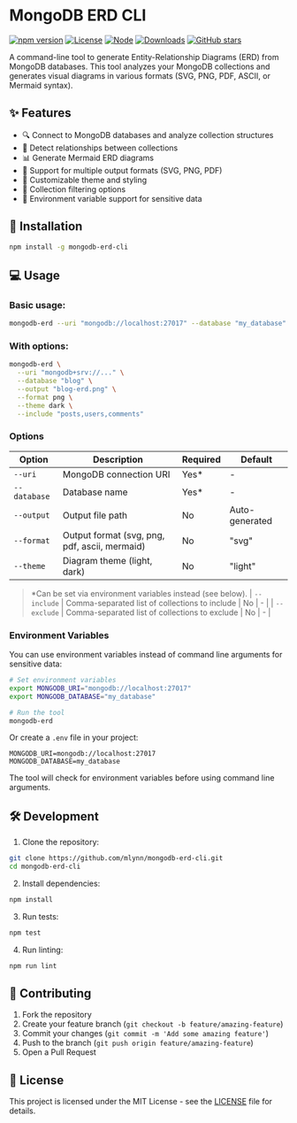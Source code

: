 # MongoDB ERD CLI

[![npm version](https://img.shields.io/npm/v/mongodb-erd-cli.svg)](https://www.npmjs.com/package/mongodb-erd-cli)
[![License](https://img.shields.io/npm/l/mongodb-erd-cli.svg)](https://github.com/mrlynn/mongodb-erd/blob/main/LICENSE)
[![Node](https://img.shields.io/node/v/mongodb-erd-cli.svg)](https://www.npmjs.com/package/mongodb-erd-cli)
[![Downloads](https://img.shields.io/npm/dm/mongodb-erd-cli.svg)](https://www.npmjs.com/package/mongodb-erd-cli)
[![GitHub stars](https://img.shields.io/github/stars/mrlynn/mongodb-erd.svg)](https://github.com/mrlynn/mongodb-erd)

A command-line tool to generate Entity-Relationship Diagrams (ERD) from MongoDB databases. This tool analyzes your MongoDB collections and generates visual diagrams in various formats (SVG, PNG, PDF, ASCII, or Mermaid syntax).

## ✨ Features

- 🔍 Connect to MongoDB databases and analyze collection structures
- 🔗 Detect relationships between collections
- 📊 Generate Mermaid ERD diagrams
- 🎨 Support for multiple output formats (SVG, PNG, PDF)
- 🎯 Customizable theme and styling
- 🔄 Collection filtering options
- 🔄 Environment variable support for sensitive data

## 🚀 Installation

```bash
npm install -g mongodb-erd-cli
```

## 💻 Usage

### Basic usage:
```bash
mongodb-erd --uri "mongodb://localhost:27017" --database "my_database" --output "diagram.svg"
```

### With options:
```bash
mongodb-erd \
  --uri "mongodb+srv://..." \
  --database "blog" \
  --output "blog-erd.png" \
  --format png \
  --theme dark \
  --include "posts,users,comments"
```

### Options

| Option | Description | Required | Default |
|--------|-------------|----------|---------|
| `--uri` | MongoDB connection URI | Yes* | - |
| `--database` | Database name | Yes* | - |
| `--output` | Output file path | No | Auto-generated |
| `--format` | Output format (svg, png, pdf, ascii, mermaid) | No | "svg" |
| `--theme` | Diagram theme (light, dark) | No | "light" |

> *Can be set via environment variables instead (see below).
| `--include` | Comma-separated list of collections to include | No | - |
| `--exclude` | Comma-separated list of collections to exclude | No | - |

### Environment Variables

You can use environment variables instead of command line arguments for sensitive data:

```bash
# Set environment variables
export MONGODB_URI="mongodb://localhost:27017"
export MONGODB_DATABASE="my_database"

# Run the tool
mongodb-erd
```

Or create a `.env` file in your project:

```env
MONGODB_URI=mongodb://localhost:27017
MONGODB_DATABASE=my_database
```

The tool will check for environment variables before using command line arguments.

## 🛠️ Development

1. Clone the repository:
```bash
git clone https://github.com/mlynn/mongodb-erd-cli.git
cd mongodb-erd-cli
```

2. Install dependencies:
```bash
npm install
```

3. Run tests:
```bash
npm test
```

4. Run linting:
```bash
npm run lint
```

## 🤝 Contributing

1. Fork the repository
2. Create your feature branch (`git checkout -b feature/amazing-feature`)
3. Commit your changes (`git commit -m 'Add some amazing feature'`)
4. Push to the branch (`git push origin feature/amazing-feature`)
5. Open a Pull Request

## 📄 License

This project is licensed under the MIT License - see the [LICENSE](LICENSE) file for details. 